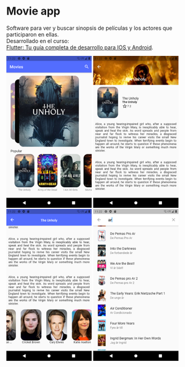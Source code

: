 # Movie app
Software para ver y buscar sinopsis de películas y los actores que participaron en ellas.  
Desarrollado en el curso:  
[Flutter: Tu guía completa de desarrollo para IOS y Android](https://www.udemy.com/course/flutter-ios-android-fernando-herrera/).


<img src="screenshot/movie-app.png" height="400" />  <img src="screenshot/movie-app-2.png" height="400" />
<img src="screenshot/movie-app-3.png" height="400" />  <img src="screenshot/movie-app-4.png" height="400" />
